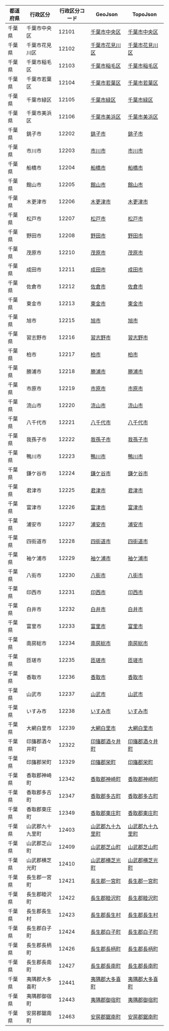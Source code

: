 | 都道府県 | 行政区分 | 行政区分コード | GeoJson | TopoJson |
|-----------|--------- |--------------|------|------|
| 千葉県 | 千葉市中央区 | 12101 | [千葉市中央区](/geojson/cities/12/12101.json) | [千葉市中央区](/topojson/cities/12/12101.topojson) |
| 千葉県 | 千葉市花見川区 | 12102 | [千葉市花見川区](/geojson/cities/12/12102.json) | [千葉市花見川区](/topojson/cities/12/12102.topojson) |
| 千葉県 | 千葉市稲毛区 | 12103 | [千葉市稲毛区](/geojson/cities/12/12103.json) | [千葉市稲毛区](/topojson/cities/12/12103.topojson) |
| 千葉県 | 千葉市若葉区 | 12104 | [千葉市若葉区](/geojson/cities/12/12104.json) | [千葉市若葉区](/topojson/cities/12/12104.topojson) |
| 千葉県 | 千葉市緑区 | 12105 | [千葉市緑区](/geojson/cities/12/12105.json) | [千葉市緑区](/topojson/cities/12/12105.topojson) |
| 千葉県 | 千葉市美浜区 | 12106 | [千葉市美浜区](/geojson/cities/12/12106.json) | [千葉市美浜区](/topojson/cities/12/12106.topojson) |
| 千葉県 | 銚子市 | 12202 | [銚子市](/geojson/cities/12/12202.json) | [銚子市](/topojson/cities/12/12202.topojson) |
| 千葉県 | 市川市 | 12203 | [市川市](/geojson/cities/12/12203.json) | [市川市](/topojson/cities/12/12203.topojson) |
| 千葉県 | 船橋市 | 12204 | [船橋市](/geojson/cities/12/12204.json) | [船橋市](/topojson/cities/12/12204.topojson) |
| 千葉県 | 館山市 | 12205 | [館山市](/geojson/cities/12/12205.json) | [館山市](/topojson/cities/12/12205.topojson) |
| 千葉県 | 木更津市 | 12206 | [木更津市](/geojson/cities/12/12206.json) | [木更津市](/topojson/cities/12/12206.topojson) |
| 千葉県 | 松戸市 | 12207 | [松戸市](/geojson/cities/12/12207.json) | [松戸市](/topojson/cities/12/12207.topojson) |
| 千葉県 | 野田市 | 12208 | [野田市](/geojson/cities/12/12208.json) | [野田市](/topojson/cities/12/12208.topojson) |
| 千葉県 | 茂原市 | 12210 | [茂原市](/geojson/cities/12/12210.json) | [茂原市](/topojson/cities/12/12210.topojson) |
| 千葉県 | 成田市 | 12211 | [成田市](/geojson/cities/12/12211.json) | [成田市](/topojson/cities/12/12211.topojson) |
| 千葉県 | 佐倉市 | 12212 | [佐倉市](/geojson/cities/12/12212.json) | [佐倉市](/topojson/cities/12/12212.topojson) |
| 千葉県 | 東金市 | 12213 | [東金市](/geojson/cities/12/12213.json) | [東金市](/topojson/cities/12/12213.topojson) |
| 千葉県 | 旭市 | 12215 | [旭市](/geojson/cities/12/12215.json) | [旭市](/topojson/cities/12/12215.topojson) |
| 千葉県 | 習志野市 | 12216 | [習志野市](/geojson/cities/12/12216.json) | [習志野市](/topojson/cities/12/12216.topojson) |
| 千葉県 | 柏市 | 12217 | [柏市](/geojson/cities/12/12217.json) | [柏市](/topojson/cities/12/12217.topojson) |
| 千葉県 | 勝浦市 | 12218 | [勝浦市](/geojson/cities/12/12218.json) | [勝浦市](/topojson/cities/12/12218.topojson) |
| 千葉県 | 市原市 | 12219 | [市原市](/geojson/cities/12/12219.json) | [市原市](/topojson/cities/12/12219.topojson) |
| 千葉県 | 流山市 | 12220 | [流山市](/geojson/cities/12/12220.json) | [流山市](/topojson/cities/12/12220.topojson) |
| 千葉県 | 八千代市 | 12221 | [八千代市](/geojson/cities/12/12221.json) | [八千代市](/topojson/cities/12/12221.topojson) |
| 千葉県 | 我孫子市 | 12222 | [我孫子市](/geojson/cities/12/12222.json) | [我孫子市](/topojson/cities/12/12222.topojson) |
| 千葉県 | 鴨川市 | 12223 | [鴨川市](/geojson/cities/12/12223.json) | [鴨川市](/topojson/cities/12/12223.topojson) |
| 千葉県 | 鎌ケ谷市 | 12224 | [鎌ケ谷市](/geojson/cities/12/12224.json) | [鎌ケ谷市](/topojson/cities/12/12224.topojson) |
| 千葉県 | 君津市 | 12225 | [君津市](/geojson/cities/12/12225.json) | [君津市](/topojson/cities/12/12225.topojson) |
| 千葉県 | 富津市 | 12226 | [富津市](/geojson/cities/12/12226.json) | [富津市](/topojson/cities/12/12226.topojson) |
| 千葉県 | 浦安市 | 12227 | [浦安市](/geojson/cities/12/12227.json) | [浦安市](/topojson/cities/12/12227.topojson) |
| 千葉県 | 四街道市 | 12228 | [四街道市](/geojson/cities/12/12228.json) | [四街道市](/topojson/cities/12/12228.topojson) |
| 千葉県 | 袖ケ浦市 | 12229 | [袖ケ浦市](/geojson/cities/12/12229.json) | [袖ケ浦市](/topojson/cities/12/12229.topojson) |
| 千葉県 | 八街市 | 12230 | [八街市](/geojson/cities/12/12230.json) | [八街市](/topojson/cities/12/12230.topojson) |
| 千葉県 | 印西市 | 12231 | [印西市](/geojson/cities/12/12231.json) | [印西市](/topojson/cities/12/12231.topojson) |
| 千葉県 | 白井市 | 12232 | [白井市](/geojson/cities/12/12232.json) | [白井市](/topojson/cities/12/12232.topojson) |
| 千葉県 | 富里市 | 12233 | [富里市](/geojson/cities/12/12233.json) | [富里市](/topojson/cities/12/12233.topojson) |
| 千葉県 | 南房総市 | 12234 | [南房総市](/geojson/cities/12/12234.json) | [南房総市](/topojson/cities/12/12234.topojson) |
| 千葉県 | 匝瑳市 | 12235 | [匝瑳市](/geojson/cities/12/12235.json) | [匝瑳市](/topojson/cities/12/12235.topojson) |
| 千葉県 | 香取市 | 12236 | [香取市](/geojson/cities/12/12236.json) | [香取市](/topojson/cities/12/12236.topojson) |
| 千葉県 | 山武市 | 12237 | [山武市](/geojson/cities/12/12237.json) | [山武市](/topojson/cities/12/12237.topojson) |
| 千葉県 | いすみ市 | 12238 | [いすみ市](/geojson/cities/12/12238.json) | [いすみ市](/topojson/cities/12/12238.topojson) |
| 千葉県 | 大網白里市 | 12239 | [大網白里市](/geojson/cities/12/12239.json) | [大網白里市](/topojson/cities/12/12239.topojson) |
| 千葉県 | 印旛郡酒々井町 | 12322 | [印旛郡酒々井町](/geojson/cities/12/12322.json) | [印旛郡酒々井町](/topojson/cities/12/12322.topojson) |
| 千葉県 | 印旛郡栄町 | 12329 | [印旛郡栄町](/geojson/cities/12/12329.json) | [印旛郡栄町](/topojson/cities/12/12329.topojson) |
| 千葉県 | 香取郡神崎町 | 12342 | [香取郡神崎町](/geojson/cities/12/12342.json) | [香取郡神崎町](/topojson/cities/12/12342.topojson) |
| 千葉県 | 香取郡多古町 | 12347 | [香取郡多古町](/geojson/cities/12/12347.json) | [香取郡多古町](/topojson/cities/12/12347.topojson) |
| 千葉県 | 香取郡東庄町 | 12349 | [香取郡東庄町](/geojson/cities/12/12349.json) | [香取郡東庄町](/topojson/cities/12/12349.topojson) |
| 千葉県 | 山武郡九十九里町 | 12403 | [山武郡九十九里町](/geojson/cities/12/12403.json) | [山武郡九十九里町](/topojson/cities/12/12403.topojson) |
| 千葉県 | 山武郡芝山町 | 12409 | [山武郡芝山町](/geojson/cities/12/12409.json) | [山武郡芝山町](/topojson/cities/12/12409.topojson) |
| 千葉県 | 山武郡横芝光町 | 12410 | [山武郡横芝光町](/geojson/cities/12/12410.json) | [山武郡横芝光町](/topojson/cities/12/12410.topojson) |
| 千葉県 | 長生郡一宮町 | 12421 | [長生郡一宮町](/geojson/cities/12/12421.json) | [長生郡一宮町](/topojson/cities/12/12421.topojson) |
| 千葉県 | 長生郡睦沢町 | 12422 | [長生郡睦沢町](/geojson/cities/12/12422.json) | [長生郡睦沢町](/topojson/cities/12/12422.topojson) |
| 千葉県 | 長生郡長生村 | 12423 | [長生郡長生村](/geojson/cities/12/12423.json) | [長生郡長生村](/topojson/cities/12/12423.topojson) |
| 千葉県 | 長生郡白子町 | 12424 | [長生郡白子町](/geojson/cities/12/12424.json) | [長生郡白子町](/topojson/cities/12/12424.topojson) |
| 千葉県 | 長生郡長柄町 | 12426 | [長生郡長柄町](/geojson/cities/12/12426.json) | [長生郡長柄町](/topojson/cities/12/12426.topojson) |
| 千葉県 | 長生郡長南町 | 12427 | [長生郡長南町](/geojson/cities/12/12427.json) | [長生郡長南町](/topojson/cities/12/12427.topojson) |
| 千葉県 | 夷隅郡大多喜町 | 12441 | [夷隅郡大多喜町](/geojson/cities/12/12441.json) | [夷隅郡大多喜町](/topojson/cities/12/12441.topojson) |
| 千葉県 | 夷隅郡御宿町 | 12443 | [夷隅郡御宿町](/geojson/cities/12/12443.json) | [夷隅郡御宿町](/topojson/cities/12/12443.topojson) |
| 千葉県 | 安房郡鋸南町 | 12463 | [安房郡鋸南町](/geojson/cities/12/12463.json) | [安房郡鋸南町](/topojson/cities/12/12463.topojson) |
